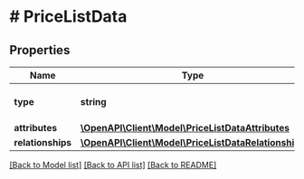 # # PriceListData

## Properties

Name | Type | Description | Notes
------------ | ------------- | ------------- | -------------
**type** | **string** | The resource&#39;s type |
**attributes** | [**\OpenAPI\Client\Model\PriceListDataAttributes**](PriceListDataAttributes.md) |  |
**relationships** | [**\OpenAPI\Client\Model\PriceListDataRelationships**](PriceListDataRelationships.md) |  | [optional]

[[Back to Model list]](../../README.md#models) [[Back to API list]](../../README.md#endpoints) [[Back to README]](../../README.md)
